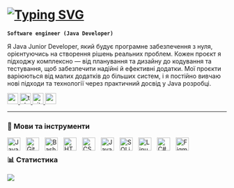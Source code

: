 # <a href="https://git.io/typing-svg"><img src="https://readme-typing-svg.herokuapp.com?font=Roboto&weight=600&size=30&duration=4000&pause=1000&color=FFFFFF&background=FF00BE00&vCenter=true&width=475&lines=%E2%9B%84%EF%B8%8F+Adrian+Tegza" alt="Typing SVG" /></a>

**`Software engineer (Java Developer)`**

Я Java Junior Developer, який будує програмне забезпечення з нуля, орієнтуючись на створення рішень реальних проблем. Кожен проєкт я підходжу комплексно — від планування та дизайну до кодування та тестування, щоб забезпечити надійні й ефективні додатки. Мої проєкти варіюються від малих додатків до більших систем, і я постійно вивчаю нові підходи та технології через практичний досвід у Java розробці.

<a href="mailto:adriantegzza@gmail.com" target="_blank">
  <img src="https://img.shields.io/static/v1?message=Email&logo=gmail&label=&color=FF5733&logoColor=white&style=for-the-badge" height="25" alt="email logo" />
</a>
<a href="https://t.me/Adrian_085" target="_blank">
  <img src="https://img.shields.io/static/v1?message=Telegram&logo=telegram&label=&color=2CA5E0&logoColor=white&style=for-the-badge" height="25" alt="telegram logo" />
</a>
<a href="https://github.com/Adretanoo?tab=repositories" target="_blank">
  <img src="https://img.shields.io/static/v1?message=GitHub+Repositories&logo=github&label=&color=181717&logoColor=white&style=for-the-badge" height="25" alt="github repositories logo" />
</a>
<a href="https://www.codewars.com/users/Adretanoo" target="_blank">
  <img src="https://img.shields.io/static/v1?message=Codewars&logo=codewars&label=&color=9B2D20&logoColor=white&style=for-the-badge" height="25" alt="codewars logo" />
</a>

---

### 🧰 Мови та інструменти

<img align="left" alt="Java" width="30px" style="padding-right:10px;" src="https://cdn.jsdelivr.net/gh/devicons/devicon/icons/java/java-original.svg"/>
<img align="left" alt="Git" width="30px" style="padding-right:10px;" src="https://cdn.jsdelivr.net/gh/devicons/devicon/icons/git/git-original.svg" />
<img align="left" alt="Bash" width="30px" style="padding-right:10px;" src="https://cdn.jsdelivr.net/gh/devicons/devicon/icons/bash/bash-original.svg" />
<img align="left" alt="HTML" width="30px" style="padding-right:10px;" src="https://cdn.jsdelivr.net/gh/devicons/devicon/icons/html5/html5-plain.svg" />
<img align="left" alt="CSS" width="30px" style="padding-right:10px;" src="https://cdn.jsdelivr.net/gh/devicons/devicon/icons/css3/css3-plain.svg" />
<img align="left" alt="JavaScript" width="30px" style="padding-right:10px;" src="https://cdn.jsdelivr.net/gh/devicons/devicon/icons/javascript/javascript-plain.svg" />
<img align="left" alt="SQLite" width="30px" style="padding-right:10px;" src="https://cdn.jsdelivr.net/gh/devicons/devicon/icons/sqlite/sqlite-original.svg" />
<img align="left" alt="Linux" width="30px" style="padding-right:10px;" src="https://cdn.jsdelivr.net/gh/devicons/devicon/icons/linux/linux-original.svg" />
<img align="left" alt="C#" width="30px" style="padding-right:10px;" src="https://cdn.jsdelivr.net/gh/devicons/devicon/icons/csharp/csharp-original.svg" />
<img align="left" alt="Figma" width="30px" style="padding-right:10px;" src="https://cdn.jsdelivr.net/gh/devicons/devicon/icons/figma/figma-original.svg" />
<br />

### 📊 Статистика

![](https://github-readme-stats.vercel.app/api?username=adretanoo&theme=radical&hide_border=false&include_all_commits=true&count_private=true)<br/>

#
